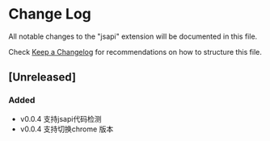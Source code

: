 # Change Log

All notable changes to the "jsapi" extension will be documented in this file.

Check [Keep a Changelog](http://keepachangelog.com/) for recommendations on how to structure this file.

## [Unreleased]
### Added

- v0.0.4 支持jsapi代码检测
- v0.0.4 支持切换chrome 版本